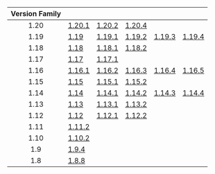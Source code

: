 | Version Family | | | | | |
|:---:|---|---|---|---|---|
| 1.20 | [1.20.1](https://github.com/BaldGang/spigot-build/releases/download/20240310/spigot-1.20.1.jar) | [1.20.2](https://github.com/BaldGang/spigot-build/releases/download/20240310/spigot-1.20.2.jar) | [1.20.4](https://github.com/BaldGang/spigot-build/releases/download/20240310/spigot-1.20.4.jar) | | |
| 1.19 | [1.19](https://github.com/BaldGang/spigot-build/releases/download/20240310/spigot-1.19.jar) | [1.19.1](https://github.com/BaldGang/spigot-build/releases/download/20240310/spigot-1.19.1.jar) | [1.19.2](https://github.com/BaldGang/spigot-build/releases/download/20240310/spigot-1.19.2.jar) | [1.19.3](https://github.com/BaldGang/spigot-build/releases/download/20240310/spigot-1.19.3.jar) | [1.19.4](https://github.com/BaldGang/spigot-build/releases/download/20240310/spigot-1.19.4.jar) |
| 1.18 | [1.18](https://github.com/BaldGang/spigot-build/releases/download/20240310/spigot-1.18.jar) | [1.18.1](https://github.com/BaldGang/spigot-build/releases/download/20240310/spigot-1.18.1.jar) | [1.18.2](https://github.com/BaldGang/spigot-build/releases/download/20240310/spigot-1.18.2.jar) | | |
| 1.17 | [1.17](https://github.com/BaldGang/spigot-build/releases/download/20240310/spigot-1.17.jar) | [1.17.1](https://github.com/BaldGang/spigot-build/releases/download/20240310/spigot-1.17.1.jar) | | | |
| 1.16 | [1.16.1](https://github.com/BaldGang/spigot-build/releases/download/20240310/spigot-1.16.1.jar) | [1.16.2](https://github.com/BaldGang/spigot-build/releases/download/20240310/spigot-1.16.2.jar) | [1.16.3](https://github.com/BaldGang/spigot-build/releases/download/20240310/spigot-1.16.3.jar) | [1.16.4](https://github.com/BaldGang/spigot-build/releases/download/20240310/spigot-1.16.4.jar) | [1.16.5](https://github.com/BaldGang/spigot-build/releases/download/20240310/spigot-1.16.5.jar) |
| 1.15 | [1.15](https://github.com/BaldGang/spigot-build/releases/download/20240310/spigot-1.15.jar) | [1.15.1](https://github.com/BaldGang/spigot-build/releases/download/20240310/spigot-1.15.1.jar) | [1.15.2](https://github.com/BaldGang/spigot-build/releases/download/20240310/spigot-1.15.2.jar) | | |
| 1.14 | [1.14](https://github.com/BaldGang/spigot-build/releases/download/20240310/spigot-1.14.jar) | [1.14.1](https://github.com/BaldGang/spigot-build/releases/download/20240310/spigot-1.14.1.jar) | [1.14.2](https://github.com/BaldGang/spigot-build/releases/download/20240310/spigot-1.14.2.jar) | [1.14.3](https://github.com/BaldGang/spigot-build/releases/download/20240310/spigot-1.14.3.jar) | [1.14.4](https://github.com/BaldGang/spigot-build/releases/download/20240310/spigot-1.14.4.jar) |
| 1.13 | [1.13](https://github.com/BaldGang/spigot-build/releases/download/20240310/spigot-1.13.jar) | [1.13.1](https://github.com/BaldGang/spigot-build/releases/download/20240310/spigot-1.13.1.jar) | [1.13.2](https://github.com/BaldGang/spigot-build/releases/download/20240310/spigot-1.13.2.jar) | | |
| 1.12 | [1.12](https://github.com/BaldGang/spigot-build/releases/download/20240310/spigot-1.12.jar) | [1.12.1](https://github.com/BaldGang/spigot-build/releases/download/20240310/spigot-1.12.1.jar) | [1.12.2](https://github.com/BaldGang/spigot-build/releases/download/20240310/spigot-1.12.2.jar) | | |
| 1.11 | [1.11.2](https://github.com/BaldGang/spigot-build/releases/download/20240310/spigot-1.11.2.jar) | | | | |
| 1.10 | [1.10.2](https://github.com/BaldGang/spigot-build/releases/download/20240310/spigot-1.10.2.jar) | | | | |
| 1.9 | [1.9.4](https://github.com/BaldGang/spigot-build/releases/download/20240310/spigot-1.9.4.jar) | | | | |
| 1.8 | [1.8.8](https://github.com/BaldGang/spigot-build/releases/download/20240310/spigot-1.8.8.jar) | | | | |
